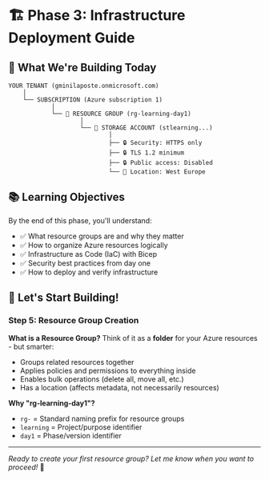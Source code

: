 # 🏗️ Phase 3: Infrastructure Deployment Guide

## 🎯 **What We're Building Today**

```
YOUR TENANT (gminilaposte.onmicrosoft.com)
    │
    └── SUBSCRIPTION (Azure subscription 1)
            │
            └── 📁 RESOURCE GROUP (rg-learning-day1)
                    │
                    └── 💾 STORAGE ACCOUNT (stlearning...)
                            │
                            ├── 🔒 Security: HTTPS only
                            ├── 🔒 TLS 1.2 minimum
                            ├── 🔒 Public access: Disabled
                            └── 📍 Location: West Europe
```

## 📚 **Learning Objectives**

By the end of this phase, you'll understand:
- ✅ What resource groups are and why they matter
- ✅ How to organize Azure resources logically
- ✅ Infrastructure as Code (IaC) with Bicep
- ✅ Security best practices from day one
- ✅ How to deploy and verify infrastructure

## 🚀 **Let's Start Building!**

### **Step 5: Resource Group Creation**

**What is a Resource Group?**
Think of it as a **folder** for your Azure resources - but smarter:
- Groups related resources together
- Applies policies and permissions to everything inside
- Enables bulk operations (delete all, move all, etc.)
- Has a location (affects metadata, not necessarily resources)

**Why "rg-learning-day1"?**
- `rg-` = Standard naming prefix for resource groups
- `learning` = Project/purpose identifier  
- `day1` = Phase/version identifier

---
*Ready to create your first resource group? Let me know when you want to proceed!* 🚀
